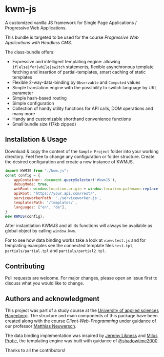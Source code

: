 # kwm-js
A customized vanilla JS framework for Single Page Applications / Progressive Web Applications.

This bundle is targeted to be used for the course *Progressive Web Applications with Headless CMS*.

The class-bundle offers:
- Expressive and intelligent templating engine: allowing `if|else|for|while|switch` statements,
flexible asynchronous template fetching and insertion of partial-templates, smart caching of static templates
- Flexible 2-way-data-binding by `Observable` and `Computed` values
- Simple translation engine with the possibility to switch language by URL parameter
- Simple hash-based routing
- Simple configuration
- Collection of handy utility functions for API calls, DOM operations and many more
- Handy and customizable shorthand convenience functions
- Small bundle size (17kb zipped)

## Installation & Usage
Download & copy the content of the `Sample Project` folder into your working directory. Feel free to change any configuration or folder structure.
Create the desired configuration and create a new instance of KWMJS.
```js
import KWMJS from "./kwm.js";
const config = {
    appContainer: document.querySelector('#kwmJS'),
    debugMode: true,
    webRoot: window.location.origin + window.location.pathname.replace('/index.html',''),
    apiRoot: 'https://your.api.com/rest/',
    serviceworkerPath: './serviceworker.js',
    templatesPath: '/templates/',
    languages: ["en", "de"],
}
new KWMJS(config);
```
After instantiation KWMJS and all its functions will always be available as global object by calling `window.kwm`.

For to see how data binding works take a look at `view.test.js` and for templating examples see the connected template files `test.tpl`,
`partials/partial.tpl` and `partials/partial2.tpl`.

## Contributing
Pull requests are welcome. For major changes, please open an issue first to discuss what you would like to change.

## Authors and acknowledgment
This project was part of a study course at the [University of applied sciences Hagenberg](https://www.fh-ooe.at/campus-hagenberg/).
The structure and main components of this package have been created along with the course *Client-Web-Programming* under
guidance of our professor [Matthias Neuwersch](https://github.com/Jazzmertize).

The data binding implementation was inspired by [Jeremy Likness](https://blog.jeremylikness.com/blog/client-side-javascript-databinding-without-a-framework/) 
and [Milos Protic](https://dev.to/proticm/vanilla-js-data-binding-with-classes-from-scratch-48b1), the templating engine was 
built with guidance of [@shadowtime2000](https://hackernoon.com/how-to-create-new-template-engine-using-javascript-8f26313p).

Thanks to all the contributors!